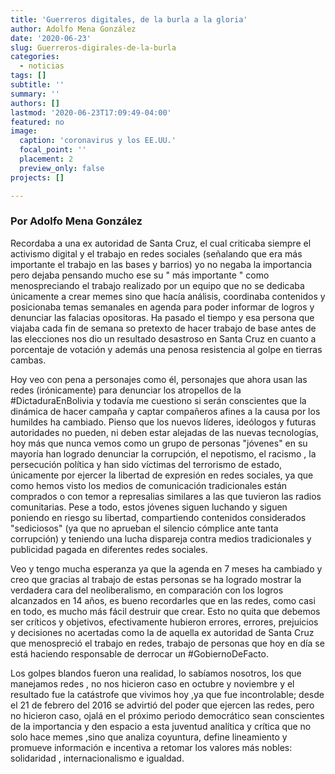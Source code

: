```yaml
---
title: 'Guerreros digitales, de la burla a la gloria'
author: Adolfo Mena González
date: '2020-06-23'
slug: Guerreros-digirales-de-la-burla
categories:
  - noticias
tags: []
subtitle: ''
summary: ''
authors: []
lastmod: '2020-06-23T17:09:49-04:00'
featured: no
image:
  caption: 'coronavirus y los EE.UU.'
  focal_point: ''
  placement: 2
  preview_only: false
projects: []

---
```

### Por Adolfo Mena González

Recordaba a una ex autoridad de Santa  Cruz, el cual criticaba siempre el activismo digital y el trabajo en redes sociales (señalando que era más importante el trabajo en las bases y barrios) yo no negaba la importancia pero dejaba pensando  mucho ese su " más importante " como menospreciando el trabajo realizado por un  equipo que no se dedicaba  únicamente a crear memes sino que hacía análisis, coordinaba contenidos y posicionaba temas semanales en agenda para poder informar de logros y denunciar las falacias opositoras. Ha pasado el tiempo y esa persona que viajaba cada fin de semana so pretexto de hacer trabajo de base antes de las elecciones nos dio un resultado desastroso en Santa Cruz en cuanto a porcentaje de votación y además una penosa resistencia al golpe en tierras cambas. 

Hoy veo con pena a personajes como él, personajes que ahora usan las redes (irónicamente) para denunciar los atropellos de la #DictaduraEnBolivia  y todavía me cuestiono si serán conscientes que la dinámica de hacer campaña y captar compañeros afines a la causa por los humildes ha cambiado.
Pienso que los nuevos líderes, ideólogos y futuras autoridades no pueden, ni deben estar alejadas de las nuevas tecnologías, hoy más que nunca vemos como un grupo de personas "jóvenes" en su mayoría han logrado denunciar la corrupción, el nepotismo, el racismo , la persecución política y han sido víctimas del terrorismo de estado, únicamente por ejercer la libertad de expresión en redes sociales, ya que como hemos visto los medios de comunicación tradicionales están comprados o con temor a represalias similares a las que tuvieron las radios comunitarias. Pese a todo, estos jóvenes siguen luchando y siguen poniendo en riesgo  su libertad, compartiendo contenidos considerados "sediciosos" (ya que no aprueban el silencio cómplice ante tanta corrupción) y teniendo una lucha dispareja contra medios tradicionales  y publicidad pagada en diferentes redes sociales.

Veo y tengo mucha esperanza ya que la agenda en 7 meses ha cambiado y creo que gracias al trabajo de estas personas se ha logrado mostrar la verdadera cara del neoliberalismo, en comparación con los logros alcanzados en 14 años, es bueno recordarles que en las redes, como casi en todo, es mucho más fácil destruir que crear. Esto no quita que debemos ser críticos y objetivos, efectivamente hubieron errores, errores, prejuicios y decisiones no acertadas como la de aquella ex autoridad de Santa Cruz que menospreció el trabajo en redes, trabajo de personas que hoy en día se está haciendo responsable de derrocar un #GobiernoDeFacto. 

Los golpes blandos fueron una realidad, lo sabíamos nosotros, los que manejamos redes , no nos hicieron caso en octubre y noviembre y el resultado fue la catástrofe  que vivimos hoy ,ya que fue incontrolable; desde el 21 de febrero del 2016 se advirtió del poder que ejercen las redes, pero no hicieron caso, ojalá en el próximo periodo democrático sean conscientes de la importancia y den espacio a esta juventud analítica y crítica que no solo hace memes ,sino que analiza coyuntura, define lineamiento y promueve información  e incentiva a retomar los valores más nobles: solidaridad , internacionalismo e igualdad.
